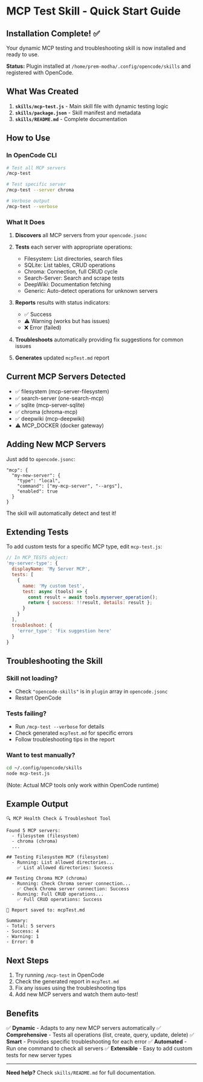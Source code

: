 # MCP Test Skill - Quick Start Guide

## Installation Complete! ✅

Your dynamic MCP testing and troubleshooting skill is now installed and ready to use.

**Status:** Plugin installed at `/home/prem-modha/.config/opencode/skills` and registered with OpenCode.

## What Was Created

1. **`skills/mcp-test.js`** - Main skill file with dynamic testing logic
2. **`skills/package.json`** - Skill manifest and metadata
3. **`skills/README.md`** - Complete documentation

## How to Use

### In OpenCode CLI

```bash
# Test all MCP servers
/mcp-test

# Test specific server
/mcp-test --server chroma

# Verbose output
/mcp-test --verbose
```

### What It Does

1. **Discovers** all MCP servers from your `opencode.jsonc`
2. **Tests** each server with appropriate operations:
   - Filesystem: List directories, search files
   - SQLite: List tables, CRUD operations
   - Chroma: Connection, full CRUD cycle
   - Search-Server: Search and scrape tests
   - DeepWiki: Documentation fetching
   - Generic: Auto-detect operations for unknown servers

3. **Reports** results with status indicators:
   - ✅ Success
   - ⚠️ Warning (works but has issues)
   - ❌ Error (failed)

4. **Troubleshoots** automatically providing fix suggestions for common issues

5. **Generates** updated `mcpTest.md` report

## Current MCP Servers Detected

- ✅ filesystem (mcp-server-filesystem)
- ✅ search-server (one-search-mcp)
- ✅ sqlite (mcp-server-sqlite)
- ✅ chroma (chroma-mcp)
- ✅ deepwiki (mcp-deepwiki)
- ⚠️ MCP_DOCKER (docker gateway)

## Adding New MCP Servers

Just add to `opencode.jsonc`:

```jsonc
"mcp": {
  "my-new-server": {
    "type": "local",
    "command": ["my-mcp-server", "--args"],
    "enabled": true
  }
}
```

The skill will automatically detect and test it!

## Extending Tests

To add custom tests for a specific MCP type, edit `mcp-test.js`:

```javascript
// In MCP_TESTS object:
'my-server-type': {
  displayName: 'My Server MCP',
  tests: [
    {
      name: 'My custom test',
      test: async (tools) => {
        const result = await tools.myserver_operation();
        return { success: !!result, details: result };
      }
    }
  ],
  troubleshoot: {
    'error_type': 'Fix suggestion here'
  }
}
```

## Troubleshooting the Skill

### Skill not loading?
- Check `"opencode-skills"` is in `plugin` array in `opencode.jsonc`
- Restart OpenCode

### Tests failing?
- Run `/mcp-test --verbose` for details
- Check generated `mcpTest.md` for specific errors
- Follow troubleshooting tips in the report

### Want to test manually?
```bash
cd ~/.config/opencode/skills
node mcp-test.js
```
(Note: Actual MCP tools only work within OpenCode runtime)

## Example Output

```
🔍 MCP Health Check & Troubleshoot Tool

Found 5 MCP servers:
  - filesystem (filesystem)
  - chroma (chroma)
  ...

## Testing Filesystem MCP (filesystem)
  - Running: List allowed directories...
    ✅ List allowed directories: Success

## Testing Chroma MCP (chroma)
  - Running: Check Chroma server connection...
    ✅ Check Chroma server connection: Success
  - Running: Full CRUD operations...
    ✅ Full CRUD operations: Success

📄 Report saved to: mcpTest.md

Summary:
- Total: 5 servers
- Success: 4
- Warning: 1
- Error: 0
```

## Next Steps

1. Try running `/mcp-test` in OpenCode
2. Check the generated report in `mcpTest.md`
3. Fix any issues using the troubleshooting tips
4. Add new MCP servers and watch them auto-test!

## Benefits

✅ **Dynamic** - Adapts to any new MCP servers automatically
✅ **Comprehensive** - Tests all operations (list, create, query, update, delete)
✅ **Smart** - Provides specific troubleshooting for each error
✅ **Automated** - Run one command to check all servers
✅ **Extensible** - Easy to add custom tests for new server types

---

**Need help?** Check `skills/README.md` for full documentation.
